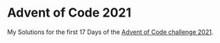 # Advent of Code 2021

My Solutions for the first 17 Days of the [Advent of Code challenge 2021](https://adventofcode.com/2021).
